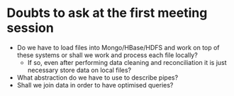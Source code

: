 # Doubts to ask at the first meeting session

- Do we have to load files into Mongo/HBase/HDFS and work on top of these systems or shall we work and process each file locally?
  - If so, even after performing data cleaning and reconciliation it is just necessary store data on local files?
- What abstraction do we have to use to describe pipes?
- Shall we join data in order to have optimised queries?